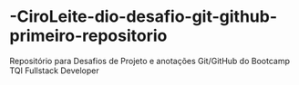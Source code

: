 # -CiroLeite-dio-desafio-git-github-primeiro-repositorio
Repositório para Desafios de Projeto e anotações Git/GitHub do Bootcamp TQI Fullstack Developer
